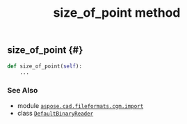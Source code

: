 ﻿---
title: size_of_point method
second_title: Aspose.CAD for Python via .NET API References
description: 
type: docs
weight: 300
url: /python-net/aspose.cad.fileformats.cgm.import/defaultbinaryreader/size_of_point/
is_root: false
---

## size_of_point {#}





```python
def size_of_point(self):
    ...
```





### See Also
* module [`aspose.cad.fileformats.cgm.import`](../../)
* class [`DefaultBinaryReader`](/cad/python-net/aspose.cad.fileformats.cgm.import/defaultbinaryreader)
